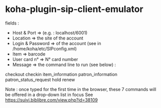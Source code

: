 # koha-plugin-sip-client-emulator

fields :
* Host & Port => (e.g. : localhost/6001)
* Location => the site of the account
* Login & Password => of the account (see in /home/koha/etc/SIPconfig.xml)
* Item => barcode
* User card n° => N° card number
* Message => the command line to run (see below) :

checkout
checkin
item_information
patron_information
patron_status_request
hold
renew

Note : once typed for the first time in the browser, these 7 commands will be offered in a drop-down list in focus
See https://suivi.biblibre.com/view.php?id=38109
